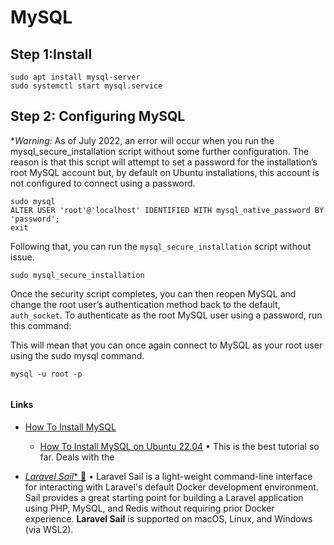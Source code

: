 # MySQL

## Step 1:Install
```
sudo apt install mysql-server
sudo systemctl start mysql.service
```

## Step 2: Configuring MySQL

**Warning:* As of July 2022, an error will occur when you run the mysql_secure_installation script without some further configuration. The reason is that this script will attempt to set a password for the installation’s root MySQL account but, by default on Ubuntu installations, this account is not configured to connect using a password.

```
sudo mysql
ALTER USER 'root'@'localhost' IDENTIFIED WITH mysql_native_password BY 'password';
exit
```

Following that, you can run the `mysql_secure_installation` script without issue.

```
sudo mysql_secure_installation
```

Once the security script completes, you can then reopen MySQL and change the root user’s authentication method back to the default, `auth_socket`. To authenticate as the root MySQL user using a password, run this command:

This will mean that you can once again connect to MySQL as your root user using the sudo mysql command.

```
mysql -u root -p
```

```
```

#### Links
- [How To Install MySQL](https://www.digitalocean.com/community/tutorial_collections/how-to-install-mysql)
    - [How To Install MySQL on Ubuntu 22.04](https://www.digitalocean.com/community/tutorials/how-to-install-mysql-on-ubuntu-22-04) &bull; This is the best tutorial so far. Deals with the

- [*Laravel Sail** &#128279;](https://laravel.com/docs/9.x/sail) &bull; Laravel Sail is a light-weight command-line interface for interacting with Laravel's default Docker development environment. Sail provides a great starting point for building a Laravel application using PHP, MySQL, and Redis without requiring prior Docker experience. **Laravel Sail** is supported on macOS, Linux, and Windows (via WSL2).



